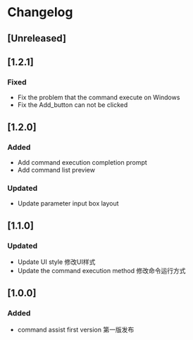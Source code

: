 # Changelog

## [Unreleased]
## [1.2.1]
### Fixed
- Fix the problem that the command execute on Windows
- Fix the Add_button can not be clicked

## [1.2.0]

### Added

- Add command execution completion prompt
- Add command list preview

### Updated

- Update parameter input box layout

## [1.1.0]

### Updated

- Update UI style 修改UI样式
- Update the command execution method 修改命令运行方式

## [1.0.0]

### Added

- command assist first version 第一版发布


